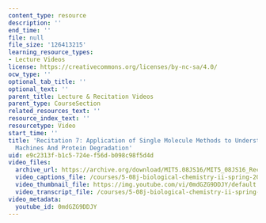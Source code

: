 ```yaml
---
content_type: resource
description: ''
end_time: ''
file: null
file_size: '126413215'
learning_resource_types:
- Lecture Videos
license: https://creativecommons.org/licenses/by-nc-sa/4.0/
ocw_type: ''
optional_tab_title: ''
optional_text: ''
parent_title: Lecture & Recitation Videos
parent_type: CourseSection
related_resources_text: ''
resource_index_text: ''
resourcetype: Video
start_time: ''
title: 'Recitation 7: Application of Single Molecule Methods to Understand Macromolecular
  Machines And Protein Degradation'
uid: e9c2313f-b1c5-724e-f56d-b098c98f5d4d
video_files:
  archive_url: https://archive.org/download/MIT5.08JS16/MIT5_08JS16_Recitation_07_300k.mp4
  video_captions_file: /courses/5-08j-biological-chemistry-ii-spring-2016/c28773b02a5757d28018c5f92719c27c_0mdGZG9DDJY.vtt
  video_thumbnail_file: https://img.youtube.com/vi/0mdGZG9DDJY/default.jpg
  video_transcript_file: /courses/5-08j-biological-chemistry-ii-spring-2016/d54fdeb5bbdd941f0a742486d4305b06_0mdGZG9DDJY.pdf
video_metadata:
  youtube_id: 0mdGZG9DDJY
---
```

